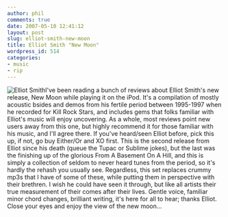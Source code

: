 ```yaml
---
author: phil
comments: true
date: 2007-05-10 12:41:12
layout: post
slug: elliot-smith-new-moon
title: Elliot Smith "New Moon"
wordpress_id: 514
categories:
- music
- rip
---
```


![Elliot Smith](http://fak3r.com/wp-content/uploads/2007/05/elliottsmithpromo.jpg)I've been reading a bunch of reviews about Elliot Smith's new release, New Moon while playing it on the iPod.  It's a compilation of mostly acoustic bsides and demos from his fertile period between 1995-1997 when he recorded for Kill Rock Stars, and includes gems that folks familiar with Elliot's music will enjoy uncovering.  As a whole, most reviews point new users away from this one, but highly recommend it for those familiar with his music, and I'll agree there.  If you've heard/seen Elliot before, pick this up, if not, go buy Either/Or and XO first.  This is the second release from Elliot since his death (queue the Tupac or Sublime jokes), but the last was the finishing up of the glorious From A Basement On A Hill, and this is simply a collection of seldom to never heard tunes from the period, so it's hardly the rehash you usually see.  Regardless, this set replaces crummy mp3s that I have of some of these, while putting them in perspective with their brethren.  I wish he could have seen it through, but like all artists their true measurement of their comes after their lives.  Gentle voice, familiar minor chord changes, brilliant writing, it's here for all to hear; thanks Elliot.  Close your eyes and enjoy the view of the new moon...
